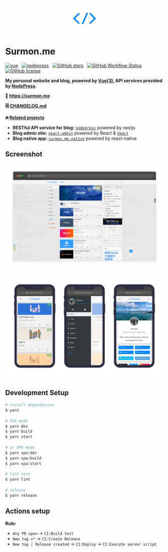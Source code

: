 <br />

<p align="center">
  <a href="https://github.com/surmon-china/surmon.me" target="blank">
    <img src="/presses/logo.png" height="90" alt="surmon.me logo" />
  </a>
</p>

# Surmon.me

[![vue](https://img.shields.io/badge/MADE%20WITH-VUE-42a97a?style=for-the-badge&labelColor=35495d)](https://vuejs.org)
&nbsp;
[![nodepress](https://raw.githubusercontent.com/surmon-china/nodepress/main/badge.svg)](https://github.com/surmon-china/nodepress)
&nbsp;
[![GitHub stars](https://img.shields.io/github/stars/surmon-china/surmon.me.svg?style=for-the-badge)](https://github.com/surmon-china/surmon.me/stargazers)
&nbsp;
[![GitHub Workflow Status](https://img.shields.io/github/workflow/status/surmon-china/surmon.me/Deploy?style=for-the-badge&label=Deploy)](https://github.com/surmon-china/surmon.me/actions?query=workflow:%22Deploy%22)
&nbsp;
[![GitHub license](https://img.shields.io/github/license/surmon-china/surmon.me.svg?style=for-the-badge)](/LICENSE)

**My personal website and blog, powered by [Vue(3)](https://vuejs.org), API services provided by [NodePress](https://github.com/surmon-china/nodepress).**


**🔗 https://surmon.me**

**🗒️ [CHANGELOG.md](/CHANGELOG.md)**

**🔥 [Related projects](https://github.com/stars/surmon-china/lists/surmon-me)**

- **RESTful API service for blog:** [`nodepress`](https://github.com/surmon-china/nodepress) powered by nestjs
- **Blog admin site:** [`veact-admin`](https://github.com/surmon-china/veact-admin) powered by React & [`Veact`](https://github.com/veactjs/veact)
- **Blog native app:** [`surmon.me.native`](https://github.com/surmon-china/surmon.me.native) powered by react-native

## Screenshot

![](/presses/desktop.png)

![](/presses/mobile.png)

## Development Setup

```bash
# install dependencies
$ yarn

# SSR mode
$ yarn dev
$ yarn build
$ yarn start

# or SPA mode
$ yarn spa:dev
$ yarn spa:build
$ yarn spa:start

# lint test
$ yarn lint

# release
$ yarn release
```

## Actions setup

**Rule:**

- `Any PR open` → `CI:Build test`
- `New tag v*` → `CI:Create Release`
- `New tag | Release created` → `CI:Deploy` → `CI:Execute server script`
